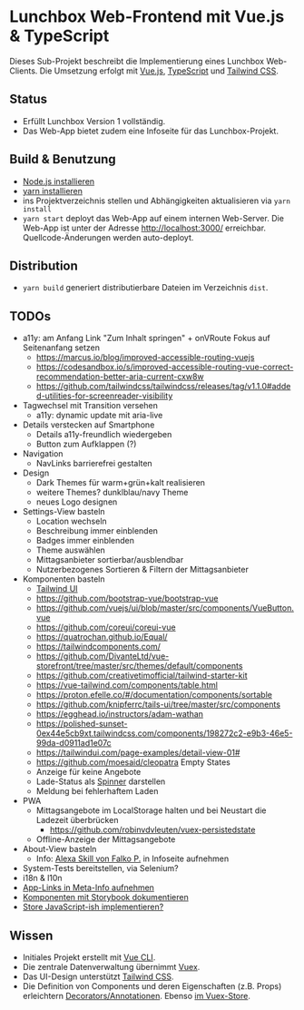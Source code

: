 # Lunchbox Web-Frontend mit Vue.js & TypeScript

Dieses Sub-Projekt beschreibt die Implementierung eines Lunchbox Web-Clients. Die Umsetzung erfolgt mit [Vue.js](https://vuejs.org/), [TypeScript](https://www.typescriptlang.org/) und [Tailwind CSS](https://tailwindcss.com/).



## Status

- Erfüllt Lunchbox Version 1 vollständig.
- Das Web-App bietet zudem eine Infoseite für das Lunchbox-Projekt.



## Build & Benutzung

- [Node.js installieren](https://nodejs.org/en/download/package-manager/)
- [yarn installieren](https://yarnpkg.com/lang/en/docs/install)
- ins Projektverzeichnis stellen und Abhängigkeiten aktualisieren via `yarn install`
- `yarn start` deployt das Web-App auf einem internen Web-Server. Die Web-App ist unter der Adresse [http://localhost:3000/](http://localhost:3000/) erreichbar. Quellcode-Änderungen werden auto-deployt.



## Distribution

- `yarn build` generiert distributierbare Dateien im Verzeichnis `dist`.



## TODOs

- a11y: am Anfang Link "Zum Inhalt springen" + onVRoute Fokus auf Seitenanfang setzen
    - https://marcus.io/blog/improved-accessible-routing-vuejs
    - https://codesandbox.io/s/improved-accessible-routing-vue-correct-recommendation-better-aria-current-cxw8w
    - https://github.com/tailwindcss/tailwindcss/releases/tag/v1.1.0#added-utilities-for-screenreader-visibility
- Tagwechsel mit Transition versehen
    - a11y: dynamic update mit aria-live
- Details verstecken auf Smartphone
    - Details a11y-freundlich wiedergeben
    - Button zum Aufklappen (?)
- Navigation
    - NavLinks barrierefrei gestalten
- Design
    - Dark Themes für warm+grün+kalt realisieren
    - weitere Themes? dunklblau/navy Theme
    - neues Logo designen
- Settings-View basteln
    - Location wechseln
    - Beschreibung immer einblenden
    - Badges immer einblenden
    - Theme auswählen
    - Mittagsanbieter sortierbar/ausblendbar
    - Nutzerbezogenes Sortieren & Filtern der Mittagsanbieter
- Komponenten basteln
    - [Tailwind UI](https://tailwindui.com/components)
    - https://github.com/bootstrap-vue/bootstrap-vue
    - https://github.com/vuejs/ui/blob/master/src/components/VueButton.vue
    - https://github.com/coreui/coreui-vue
    - https://quatrochan.github.io/Equal/
    - https://tailwindcomponents.com/
    - https://github.com/DivanteLtd/vue-storefront/tree/master/src/themes/default/components
    - https://github.com/creativetimofficial/tailwind-starter-kit
    - https://vue-tailwind.com/components/table.html
    - https://proton.efelle.co/#/documentation/components/sortable
    - https://github.com/knipferrc/tails-ui/tree/master/src/components
    - https://egghead.io/instructors/adam-wathan
    - https://polished-sunset-0ex44e5cb9xt.tailwindcss.com/components/198272c2-e9b3-46e5-99da-d0911ad1e07c
    - https://tailwindui.com/page-examples/detail-view-01#
    - https://github.com/moesaid/cleopatra
  Empty States
    - Anzeige für keine Angebote
    - Lade-Status als [Spinner](https://scotch.io/tutorials/add-loading-indicators-to-your-vuejs-application) darstellen
    - Meldung bei fehlerhaftem Laden
- PWA
    - Mittagsangebote im LocalStorage halten und bei Neustart die Ladezeit überbrücken
        - https://github.com/robinvdvleuten/vuex-persistedstate
    - Offline-Anzeige der Mittagsangebote
- About-View basteln
    - Info: [Alexa Skill von Falko P.](https://www.amazon.de/s/ref=nb_sb_noss_2?__mk_de_DE=%C3%85M%C3%85%C5%BD%C3%95%C3%91&url=search-alias%3Dalexa-skills&field-keywords=lunchbox) in Infoseite aufnehmen
- System-Tests bereitstellen, via Selenium?
- i18n & l10n
- [App-Links in Meta-Info aufnehmen](http://ricostacruz.com/cheatsheets/applinks.html)
- [Komponenten mit Storybook dokumentieren](https://github.com/vuesion/vuesion/tree/master/src/app/shared/components/VueButton)
- [Store JavaScript-ish implementieren?](https://github.com/vuesion/vuesion/tree/master/src/app/app)



## Wissen

- Initiales Projekt erstellt mit [Vue CLI](https://cli.vuejs.org/).
- Die zentrale Datenverwaltung übernimmt [Vuex](https://vuex.vuejs.org/guide/).
- Das UI-Design unterstützt [Tailwind CSS](https://tailwindcss.com/).
- Die Definition von Components und deren Eigenschaften (z.B. Props) erleichtern [Decorators/Annotationen](https://github.com/kaorun343/vue-property-decorator). Ebenso [im Vuex-Store](https://github.com/championswimmer/vuex-module-decorators).
